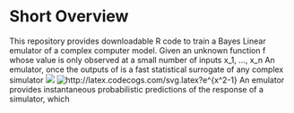 # Short Overview
This repository provides downloadable R code to train a Bayes Linear emulator of a complex computer model. 
Given an unknown function f whose value is only observed at a small number of inputs x_1, ..., x_n An emulator, once the outputs of is a fast statistical surrogate of any complex simulator 
<img src="https://render.githubusercontent.com/render/math?math=e^{i \pi} = -1">
<img src="http://latex.codecogs.com/svg.latex?e^{x^2-1}" title="http://latex.codecogs.com/svg.latex?e^{x^2-1}" />
An emulator provides instantaneous probabilistic predictions of the response of a simulator, which 
